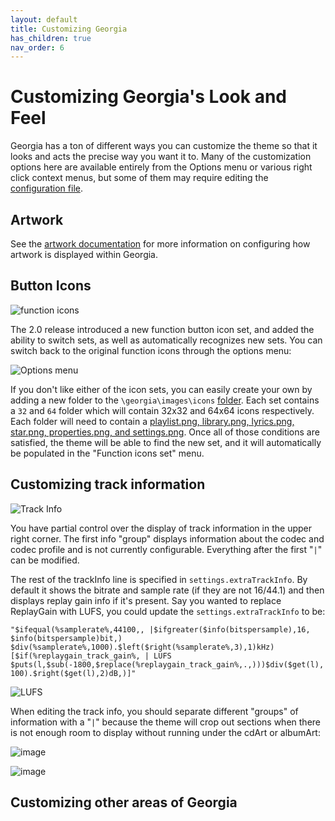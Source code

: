 ```yaml
---
layout: default
title: Customizing Georgia
has_children: true
nav_order: 6
---
```

# Customizing Georgia's Look and Feel

Georgia has a ton of different ways you can customize the theme so that it looks and acts the precise way you want it to. Many of the customization options here are available entirely from the Options menu or various right click context menus, but some of them may require editing the [configuration file](configuration.html).

## Artwork

See the [artwork documentation](artwork.html) for more information on configuring how artwork is displayed within Georgia.

## Button Icons

![function icons](https://user-images.githubusercontent.com/2282004/109260676-30be3800-77c4-11eb-8590-3973183132ae.png)

The 2.0 release introduced a new function button icon set, and added the ability to switch sets, as well as automatically recognizes new sets. You can switch back to the original function icons through the options menu:

![Options menu](https://user-images.githubusercontent.com/2282004/109263599-23f01300-77c9-11eb-88a8-1e67364f7b79.png)

If you don't like either of the icon sets, you can easily create your own by adding a new folder to the `\georgia\images\icons` [folder](https://user-images.githubusercontent.com/2282004/109261126-f6a16600-77c4-11eb-89b6-b36c0ab94ff0.png). Each set contains a `32` and `64` folder which will contain 32x32 and 64x64 icons respectively. Each folder will need to contain a [playlist.png, library.png, lyrics.png, star.png, properties.png, and settings.png](https://user-images.githubusercontent.com/2282004/109261216-20f32380-77c5-11eb-8985-da3b2dc4f189.png). Once all of those conditions are satisfied, the theme will be able to find the new set, and it will automatically be populated in the "Function icons set" menu.

## Customizing track information

![Track Info](https://user-images.githubusercontent.com/2282004/109397956-3d937680-78ff-11eb-98d0-87efade61c1a.png)

You have partial control over the display of track information in the upper right corner. The first info "group" displays information about the codec and codec profile and is not currently configurable. Everything after the first "`|`" can be modified.

The rest of the trackInfo line is specified in `settings.extraTrackInfo`. By default it shows the bitrate and sample rate (if they are not 16/44.1) and then displays replay gain info if it's present. Say you wanted to replace ReplayGain with LUFS, you could update the `settings.extraTrackInfo` to be:

`"$ifequal(%samplerate%,44100,, |$ifgreater($info(bitspersample),16, $info(bitspersample)bit,) $div(%samplerate%,1000).$left($right(%samplerate%,3),1)kHz)[$if(%replaygain_track_gain%, | LUFS $puts(l,$sub(-1800,$replace(%replaygain_track_gain%,.,)))$div($get(l),100).$right($get(l),2)dB,)]"`

![LUFS](https://user-images.githubusercontent.com/2282004/109398070-f659b580-78ff-11eb-9019-cdc64aeb3215.png)

When editing the track info, you should separate different "groups" of information with a "`|`" because the theme will crop out sections when there is not enough room to display without running under the cdArt or albumArt:

![image](https://user-images.githubusercontent.com/2282004/109398111-3d47ab00-7900-11eb-98e5-c9277cbce44d.png)

![image](https://user-images.githubusercontent.com/2282004/109398132-5f412d80-7900-11eb-872d-068bcc233206.png)


## Customizing other areas of Georgia
